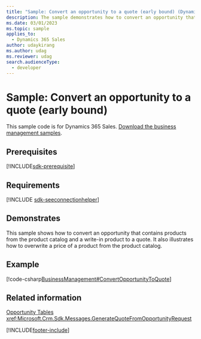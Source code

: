 ```yaml
---
title: "Sample: Convert an opportunity to a quote (early bound) (Dynamics 365 Sales)"
description: The sample demonstrates how to convert an opportunity that contains products from the product catalog and a write-in product to a quote. 
ms.date: 03/01/2023
ms.topic: sample
applies_to: 
  - Dynamics 365 Sales
author: udaykirang
ms.author: udag
ms.reviewer: udag
search.audienceType: 
  - developer
---
```


# Sample: Convert an opportunity to a quote (early bound)

This sample code is for Dynamics 365 Sales. [Download the business management samples](https://github.com/microsoft/Dynamics365-Apps-Samples/tree/master/samples-from-msdn/BusinessManagement).

## Prerequisites
[!INCLUDE[sdk-prerequisite](../../includes/sdk-prerequisite.md)]
   
## Requirements  
[!INCLUDE [sdk-seeconnectionhelper](../../includes/sdk-seeconnectionhelper.md)]
  
## Demonstrates

 This sample shows how to convert an opportunity that contains products from the product catalog and a write-in product to a quote. It also illustrates how to overwrite a price of a product from the product catalog.  
  
## Example
 [!code-csharp[BusinessManagement#ConvertOpportunityToQuote](../../snippets/csharp/CRMV8/businessmanagement/cs/convertopportunitytoquote.cs#convertopportunitytoquote)]  
  
## Related information  
    
 [Opportunity Tables](opportunity-entities.md)   
 <xref:Microsoft.Crm.Sdk.Messages.GenerateQuoteFromOpportunityRequest>


[!INCLUDE[footer-include](../../includes/footer-banner.md)]
